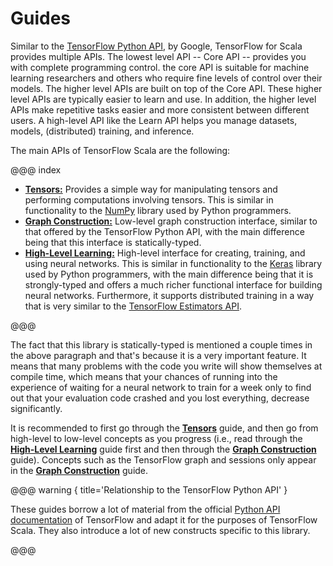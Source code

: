 [tf_python]: https://www.tensorflow.org/get_started/get_started
[tf_estimators]: https://www.tensorflow.org/programmers_guide/estimators

# Guides

Similar to the [TensorFlow Python API][tf_python], by
Google, TensorFlow for Scala provides multiple APIs. The
lowest level API -- Core API -- provides you with complete
programming control. the core API is suitable for machine
learning researchers and others who require fine levels of
control over their models. The higher level APIs are built
on top of the Core API. These higher level APIs are
typically easier to learn and use. In addition, the higher
level APIs make repetitive tasks easier and more consistent
between different users. A high-level API like the Learn
API helps you manage datasets, models, (distributed)
training, and inference.

The main APIs of TensorFlow Scala are the following:

@@@ index

  - **[Tensors:](guides/tensors.md)** Provides a simple way
    for manipulating tensors and performing computations
    involving tensors. This is similar in functionality to
    the [NumPy](http://www.numpy.org) library used by
    Python programmers.
  - **[Graph Construction:](guides/graph_construction.md)**
    Low-level graph construction interface, similar to that
    offered by the TensorFlow Python API, with the main
    difference being that this interface is
    statically-typed.
  - **[High-Level Learning:](guides/estimators.md)** High-level
    interface for creating, training, and using neural
    networks. This is similar in functionality to the
    [Keras](https://keras.io) library used by Python
    programmers, with the main difference being that it is
    strongly-typed and offers a much richer functional
    interface for building neural networks. Furthermore, it
    supports distributed training in a way that is very
    similar to the [TensorFlow Estimators API](tf_estimators).

@@@

The fact that this library is statically-typed is mentioned
a couple times in the above paragraph and that's because it
is a very important feature. It means that many problems
with the code you write will show themselves at compile
time, which means that your chances of running into the
experience of waiting for a neural network to train for a
week only to find out that your evaluation code crashed and
you lost everything, decrease significantly.

It is recommended to first go through the
**[Tensors](guides/tensors.md)** guide, and then go from
high-level to low-level concepts as you progress (i.e.,
read through the
**[High-Level Learning](guides/estimators.md)** guide first
and then through the
**[Graph Construction](guides/graph_construction.md)**
guide). Concepts such as the TensorFlow graph and sessions
only appear in the
**[Graph Construction](guides/graph_construction.md)**
guide.

@@@ warning { title='Relationship to the TensorFlow Python API' }

These guides borrow a lot of material from the official
[Python API documentation][tf_python] of TensorFlow and
adapt it for the purposes of TensorFlow Scala. They also
introduce a lot of new constructs specific to this library.

@@@
